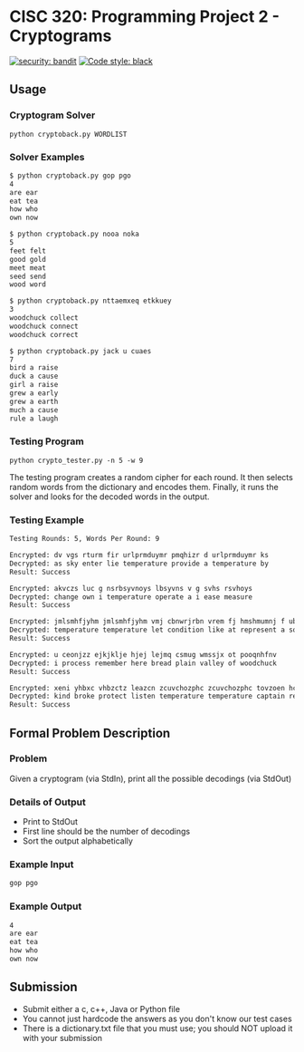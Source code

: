 # CISC 320: Programming Project 2 - Cryptograms

[![security: bandit](https://img.shields.io/badge/security-bandit-yellow.svg)](https://github.com/PyCQA/bandit)
[![Code style: black](https://img.shields.io/badge/code%20style-black-000000.svg)](https://github.com/psf/black)

## Usage

### Cryptogram Solver

`python cryptoback.py WORDLIST`

### Solver Examples

```bash
$ python cryptoback.py gop pgo
4
are ear
eat tea
how who
own now
```

```bash
$ python cryptoback.py nooa noka
5
feet felt
good gold
meet meat
seed send
wood word
```

```bash
$ python cryptoback.py nttaemxeq etkkuey
3
woodchuck collect
woodchuck connect
woodchuck correct
```

```bash
$ python cryptoback.py jack u cuaes
7
bird a raise
duck a cause
girl a raise
grew a early
grew a earth
much a cause
rule a laugh
```

### Testing Program

`python crypto_tester.py -n 5 -w 9`

The testing program creates a random cipher for each round. It then selects random words from the dictionary and encodes them. Finally, it runs the solver and looks for the decoded words in the output.

### Testing Example

```bash
Testing Rounds: 5, Words Per Round: 9

Encrypted: dv vgs rturm fir urlprmduymr pmqhizr d urlprmduymr ks
Decrypted: as sky enter lie temperature provide a temperature by
Result: Success

Encrypted: akvczs luc g nsrbsyvnoys lbsyvns v g svhs rsvhoys
Decrypted: change own i temperature operate a i ease measure
Result: Success

Encrypted: jmlsmhfjyhm jmlsmhfjyhm vmj cbnwrjrbn vrem fj hmshmumnj f ubn
Decrypted: temperature temperature let condition like at represent a son
Result: Success

Encrypted: u ceonjzz ejkjklje hjej lejmq csmug wmssjx ot pooqnhfnv
Decrypted: i process remember here bread plain valley of woodchuck
Result: Success

Encrypted: xeni yhbxc vhbzctz leazcn zcuvchozphc zcuvchozphc tovzoen hcmpehc ylbk
Decrypted: kind broke protect listen temperature temperature captain require blow
Result: Success
```

## Formal Problem Description

### Problem

Given a cryptogram (via StdIn), print all the possible decodings (via StdOut)

### Details of Output

- Print to StdOut
- First line should be the number of decodings
- Sort the output alphabetically

### Example Input

```bash
gop pgo
```

### Example Output

```bash
4
are ear
eat tea
how who
own now
```

## Submission

- Submit either a c, c++, Java or Python file
- You cannot just hardcode the answers as you don't know our test cases
- There is a dictionary.txt file that you must use; you should NOT upload it with your submission
